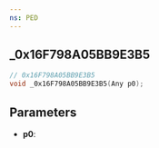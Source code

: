 ```yaml
---
ns: PED
---
```

## _0x16F798A05BB9E3B5

```c
// 0x16F798A05BB9E3B5
void _0x16F798A05BB9E3B5(Any p0);
```

## Parameters
* **p0**:
